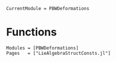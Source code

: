 ```@meta
CurrentModule = PBWDeformations
```

# Functions

```@autodocs
Modules = [PBWDeformations]
Pages   = ["LieAlgebraStructConsts.jl"]
```
